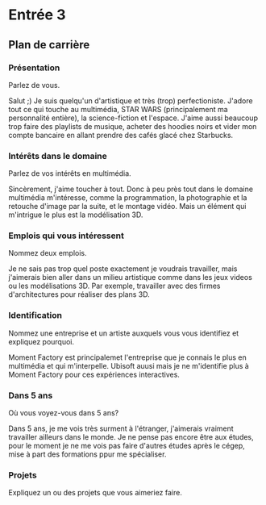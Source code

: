 # Entrée 3
## Plan de carrière

### Présentation
Parlez de vous. 

Salut ;) Je suis quelqu'un d'artistique et très (trop) perfectioniste. J'adore tout ce qui touche au multimédia, STAR WARS (principalement ma personnalité entière), la science-fiction et l'espace. J'aime aussi beaucoup trop faire des playlists de musique, acheter des hoodies noirs et vider mon compte bancaire en allant prendre des cafés glacé chez Starbucks.

### Intérêts dans le domaine
Parlez de vos intérêts en multimédia. 

Sincèrement, j'aime toucher à tout. Donc à peu près tout dans le domaine multimédia m'intéresse, comme la programmation, la photographie et la retouche d'image par la suite, et le montage vidéo. Mais un élément qui m'intrigue le plus est la modélisation 3D. 

### Emplois qui vous intéressent
Nommez deux emplois.

Je ne sais pas trop quel poste exactement je voudrais travailler, mais j'aimerais bien aller dans un milieu artistique comme dans les jeux videos ou les modélisations 3D. Par exemple, travailler avec des firmes d'architectures pour réaliser des plans 3D. 

### Identification
Nommez une entreprise et un artiste auxquels vous vous identifiez et expliquez pourquoi. 

Moment Factory est principalemet l'entreprise que je connais le plus en multimédia et qui m'interpelle. Ubisoft auusi mais je ne m'identifie plus à Moment Factory pour ces expériences interactives.

### Dans 5 ans
Où vous voyez-vous dans 5 ans?

Dans 5 ans, je me vois très surment à l'étranger, j'aimerais vraiment travailler ailleurs dans le monde. Je ne pense pas encore être aux études, pour le moment je ne me vois pas faire d'autres études après le cégep, mise à part des formations ppur me spécialiser.

### Projets
Expliquez un ou des projets que vous aimeriez faire. 
